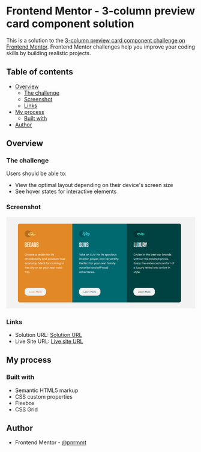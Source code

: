 # Frontend Mentor - 3-column preview card component solution

This is a solution to the [3-column preview card component challenge on Frontend Mentor](https://www.frontendmentor.io/challenges/3column-preview-card-component-pH92eAR2-). Frontend Mentor challenges help you improve your coding skills by building realistic projects. 

## Table of contents

- [Overview](#overview)
  - [The challenge](#the-challenge)
  - [Screenshot](#screenshot)
  - [Links](#links)
- [My process](#my-process)
  - [Built with](#built-with)
- [Author](#author)


## Overview

### The challenge

Users should be able to:

- View the optimal layout depending on their device's screen size
- See hover states for interactive elements

### Screenshot

![](./images/screen.PNG)


### Links

- Solution URL: [Solution URL](https://github.com/pnrmmt/frontendmentor-newbie7)
- Live Site URL: [Live site URL](https://pnrmmt.github.io/frontendmentor-newbie7/)

## My process

### Built with

- Semantic HTML5 markup
- CSS custom properties
- Flexbox
- CSS Grid


## Author

- Frontend Mentor - [@pnrmmt](https://www.frontendmentor.io/profile/pnrmmt)


